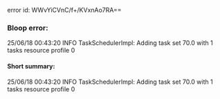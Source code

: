 error id: WWvYiCVnC/f+/KVxnAo7RA==
### Bloop error:

25/06/18 00:43:20 INFO TaskSchedulerImpl: Adding task set 70.0 with 1 tasks resource profile 0
#### Short summary: 

25/06/18 00:43:20 INFO TaskSchedulerImpl: Adding task set 70.0 with 1 tasks resource profile 0